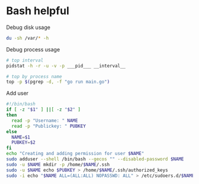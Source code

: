 # Bash helpful

Debug disk usage

```bash
du -sh /var/* -h
```

Debug process usage

```bash
# top interval
pidstat -h -r -u -v -p ___pid___ __interval__

# top by process name
top -p $(pgrep -d, -f "go run main.go")
```

Add user

```bash
#!/bin/bash
if [ -z "$1" ] ||[ -z "$2" ]
then
  read -p "Username: " NAME
  read -p "Publickey: " PUBKEY
else
  NAME=$1
  PUBKEY=$2
fi
echo "Creating and adding permission for user $NAME"
sudo adduser --shell /bin/bash --gecos "" --disabled-password $NAME
sudo -u $NAME mkdir -p /home/$NAME/.ssh
sudo -u $NAME echo $PUBKEY > /home/$NAME/.ssh/authorized_keys
sudo -i echo "$NAME ALL=(ALL:ALL) NOPASSWD: ALL" > /etc/sudoers.d/$NAME
```

